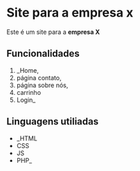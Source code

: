 # __Site para a empresa x__
Este é um site para a **empresa X**

## __Funcionalidades__
1. _Home, 
2. página contato, 
3. página sobre nós, 
4. carrinho 
5. Login_

## __Linguagens utiliadas__

* _HTML
* CSS
* JS
* PHP_